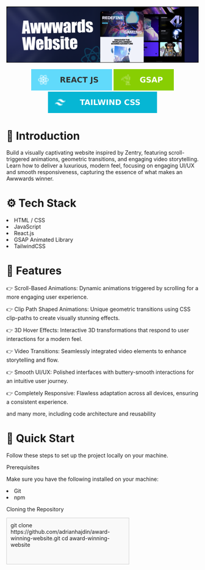 #

![Project Screenshot](./public/img/ard.png)
                                        <div align="center">
  <img src="./public/img/reac.svg" alt="React"  />
  <img src="./public/img/gsap.svg" alt="GSAP"  />
  <img src="./public/img/tailwind.svg" alt="Tailwind"  />
</div>

# 🤖 Introduction

<p>Build a visually captivating website inspired by Zentry, featuring scroll-triggered animations, geometric transitions, and engaging video storytelling. Learn how to deliver a luxurious, modern feel, focusing on engaging UI/UX and smooth responsiveness, capturing the essence of what makes an Awwwards winner.</p>

# ⚙️ Tech Stack

<li>HTML / CSS</li>
<li>JavaScript</li>
<li>React.js</li>
<li>GSAP Animated Library</li>
<li>TailwindCSS</li>

# 🔋 Features

👉 Scroll-Based Animations: Dynamic animations triggered by scrolling for a more engaging user experience.

👉 Clip Path Shaped Animations: Unique geometric transitions using CSS clip-paths to create visually stunning effects.

👉 3D Hover Effects: Interactive 3D transformations that respond to user interactions for a modern feel.

👉 Video Transitions: Seamlessly integrated video elements to enhance storytelling and flow.

👉 Smooth UI/UX: Polished interfaces with buttery-smooth interactions for an intuitive user journey.

👉 Completely Responsive: Flawless adaptation across all devices, ensuring a consistent experience.

and many more, including code architecture and reusability

# 🤸 Quick Start

Follow these steps to set up the project locally on your machine.

Prerequisites

Make sure you have the following installed on your machine:

<li>Git</li>
<li>npm </li>

Cloning the Repository

<div style="width: 300px; height: 100px; border: 1px solid #ccc; padding: 10px; background-color: #f9f9f9;">
  git clone https://github.com/adrianhajdin/award-winning-website.git
cd award-winning-website
</div>


